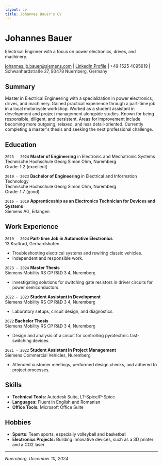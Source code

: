 ```yaml
---
layout: cv
title: Johannes Bauer's CV
---
```


# Johannes Bauer
Electrical Engineer with a focus on power electronics, drives, and machinery.

<div id="webaddress">
<a href="mailto:johannes.jb.bauer@siemens.com">johannes.jb.bauer@siemens.com</a> | 
<a href="www.linkedin.com/in/johannes-bauer-4199b8233">LinkedIn Profile</a> | 
+49 1525 4095919 | 
Schwanhardstraße 27, 90478 Nuernberg, Germany
</div>

## Summary

Master in Electrical Engineering with a specialization in power electronics, drives, and machinery. Gained practical experience through a part-time job in a local motorcycle workshop. Worked as a student assistant in development and project management alongside studies. Known for being responsible, diligent, and persistent. Areas for improvement include becoming more outgoing, relaxed, and less detail-oriented. Currently completing a master's thesis and seeking the next professional challenge.

## Education

`2023 - 2024`
**Master of Engineering** in Electronic and Mechatronic Systems  
Technische Hochschule Georg Simon Ohm, Nuremberg  
Grade: 1.2 (excellent)

`2019 - 2023`
**Bachelor of Engineering** in Electrical and Information Technology  
Technische Hochschule Georg Simon Ohm, Nuremberg  
Grade: 1.7 (good)

`2016 - 2019`
**Apprenticeship as an Electronics Technician for Devices and Systems**  
Siemens AG, Erlangen  

## Work Experience

`2019 - 2024`
**Part-time Job in Automotive Electronics**  
13 Kraftrad, Gerhardshofen  
- Troubleshooting electrical systems and rewiring classic vehicles.  
- Independent and responsible work.

`2023 - 2024`
**Master Thesis**  
Siemens Mobility RS CP R&D 3 4, Nuremberg  
- Investigating solutions for switching gate resistors in driver circuits for power semiconductors.

`2022 - 2023`
**Student Assistant in Development**  
Siemens Mobility RS CP R&D 3 4, Nuremberg  
- Laboratory setups, circuit design, and diagnostics.

`2022`
**Bachelor Thesis**  
Siemens Mobility RS CP R&D 3 4, Nuremberg  
- Design and analysis of a circuit for controlling pyrotechnic fast-switching devices.

`2021 - 2022`
**Student Assistant in Project Management**  
Siemens Commercial Vehicles, Nuremberg  
- Attended customer meetings, performed design checks, and adhered to project processes.

## Skills

- **Technical Tools:** Autodesk Suite, LT-Spice/P-Spice  
- **Languages:** Fluent in English and Romanian  
- **Office Tools:** Microsoft Office Suite  

## Hobbies

- **Sports:** Team sports, especially volleyball and basketball  
- **Electronics Projects:** Building innovative devices, such as a 3D printer and a CO2 laser  

---

_Nuernberg, December 10, 2024_
